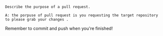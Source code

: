     Describe the purpose of a pull request.

    A: the porpuse of pull request is you requesting the target repository to please grab your changes .


Remember to commit and push when you're finished!